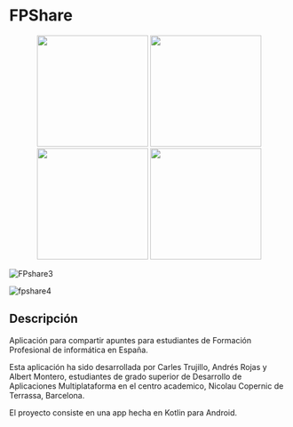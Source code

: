 # FPShare
<p align="center">
  <img src="![fpshare1](https://github.com/user-attachments/assets/3765750c-de73-4780-8e9f-8111ce599b57)" width="200"/>
  <img src="![fpshare2](https://github.com/user-attachments/assets/f1206a8d-ff29-41c0-9de7-c53f495477e3)" width="200"/>
  <img src="![FPshare3](https://github.com/user-attachments/assets/30e66e76-2377-4bbd-a270-147848db51f5)" width="200"/>
  <img src="![fpshare4](https://github.com/user-attachments/assets/c5b35479-22b0-4727-9f95-6be013d1ca7a)" width="200"/>
</p>





![FPshare3](https://github.com/user-attachments/assets/30e66e76-2377-4bbd-a270-147848db51f5)

![fpshare4](https://github.com/user-attachments/assets/c5b35479-22b0-4727-9f95-6be013d1ca7a)

## Descripción

Aplicación para compartir apuntes para estudiantes de Formación Profesional de informática en España.

Esta aplicación ha sido desarrollada por Carles Trujillo, Andrés Rojas y Albert Montero, estudiantes de grado superior de Desarrollo de Aplicaciones Multiplataforma en el centro academico, Nicolau Copernic de Terrassa, Barcelona.

El proyecto consiste en una app hecha en Kotlin para Android.
